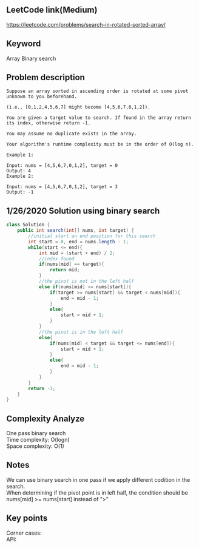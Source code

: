 ## LeetCode link(Medium)
https://leetcode.com/problems/search-in-rotated-sorted-array/

## Keyword
Array Binary search

## Problem description
```
Suppose an array sorted in ascending order is rotated at some pivot unknown to you beforehand.

(i.e., [0,1,2,4,5,6,7] might become [4,5,6,7,0,1,2]).

You are given a target value to search. If found in the array return its index, otherwise return -1.

You may assume no duplicate exists in the array.

Your algorithm's runtime complexity must be in the order of O(log n).

Example 1:

Input: nums = [4,5,6,7,0,1,2], target = 0
Output: 4
Example 2:

Input: nums = [4,5,6,7,0,1,2], target = 3
Output: -1
```
## 1/26/2020 Solution using binary search

```java
class Solution {
    public int search(int[] nums, int target) {
        //initial start an end position for this search
        int start = 0, end = nums.length - 1;
        while(start <= end){
            int mid = (start + end) / 2;
            //index found
            if(nums[mid] == target){
                return mid;
            }
            //the pivot is not in the left half
            else if(nums[mid] >= nums[start]){
                if(target >= nums[start] && target < nums[mid]){
                    end = mid - 1;
                }
                else{
                    start = mid + 1;
                }
            }
            //the pivot is in the left half
            else{
                if(nums[mid] < target && target <= nums[end]){
                    start = mid + 1;
                }
                else{
                    end = mid - 1;
                }
            }
        }
        return -1;
    }
}
```

## Complexity Analyze
One pass binary search\
Time complexity: O(logn)\
Space complexity: O(1)

## Notes
We can use binary search in one pass if we apply different codition in the search.\
When determining if the pivot point is in left half, the condition should be nums[mid] >= nums[start] instead of ">"

## Key points
Corner cases:\
API:

